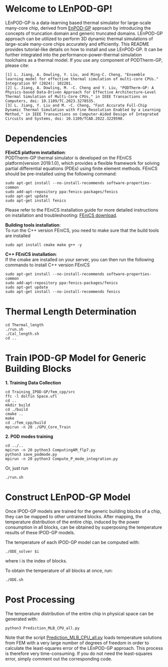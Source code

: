 # Welcome to LEnPOD-GP!
LEnPOD-GP is a data-learning based thermal simulator for large-scale many-core chip, derived from [EnPOD-GP](https://www.sciencedirect.com/science/article/pii/S0167926024000658) approach by introducing the concepts of truncation domain and generic truncated domains. LEnPOD-GP approach can be utilized to perform 3D dynamic thermal simulations of  large-scale many-core chips accurately and efficiently. 
This README provides tutorial-like details on how to install and use LEnPOD-GP. It can be further integrated into the performance-power-thermal simulation toolchains as a thermal model. If you use any component of PODTherm-GP, please cite:
```
[1] L. Jiang, A. Dowling, Y. Liu, and Ming-C. Cheng, "Ensemble learning model for effective thermal simulation of multi-core CPUs." Integration 97 (2024): 102201.
[2] L. Jiang, A. Dowling, M. -C. Cheng and Y. Liu, "PODTherm-GP: A Physics-based Data-Driven Approach for Effective Architecture-Level Thermal Simulation of Multi-Core CPUs," in IEEE Transactions on Computers, doi: 10.1109/TC.2023.3278535.
[3] L. Jiang, Y. Liu and M. -C. Cheng, "Fast Accurate Full-Chip Dynamic Thermal Simulation with Fine Resolution Enabled by a Learning Method," in IEEE Transactions on Computer-Aided Design of Integrated Circuits and Systems, doi: 10.1109/TCAD.2022.3229598.
```
# Dependencies
**FEniCS platform installation**:  
PODTherm-GP thermal simulator is developed on the FEniCS platform(version 2019.1.0), which provides a flexible framework for solving partial differential equations (PDEs) using finite element methods. FEniCS should be pre-installed using the following command:  
```
sudo apt-get install --no-install-recommends software-properties-common  
sudo add-apt-repository ppa:fenics-packages/fenics  
sudo apt-get update  
sudo apt-get install fenics
```
Please refer to the FEniCS installation guide for more detailed instructions on installation and troubleshooting: [FEniCS download](https://fenicsproject.org/download/.).

**Building tools installation**:   
To run the C++ version FEniCS, you need to make sure that the build tools are installed
```
sudo apt install cmake make g++ -y
```
**C++ FEniCS installation**:  
If the cmake are installed on your server, you can then run the following commands to install C++ version FEniCS
```
sudo apt-get install --no-install-recommends software-properties-common
sudo add-apt-repository ppa:fenics-packages/fenics
sudo apt-get update
sudo apt-get install --no-install-recommends fenics
```
# Thermal Length Determination
```
cd Thermal_length
./run.sh
./Cal_length.sh
cd ..

```

# Train IPOD-GP Model for Generic Building Blocks
**1. Training Data Collection**
```
cd Training_IPOD-GP/fem_cpp/src
ffc -l dolfin Space.ufl
cd ..  
mkdir build
cd ./build
cmake ..
make
cd ./fem_cpp/build
mpirun -n 20 ./GPU_Core_Train
```
**2. POD modes training**
```
cd ../..
mpirun -n 20 python3 ComputingAM_flp7.py
python3 save_podmode.py
mpirun -n 20 python3 Compute_P_mode_integration.py
```
Or, just run 
```
./run.sh
```
# Construct LEnPOD-GP Model
Once IPOD-GP models are trained for the generic building blocks of a chip, they can be mapped to other untrained blocks. After mapping, the temperature distribution of the entire chip, induced by the power consumption in all blocks, can be obtained by superposing the temperature results of these IPOD-GP models.

The temperature of each IPOD-GP model can be computed with:
```
./ODE_solver $i
```
where i is the index of blocks.

To obtain the temperature of all blocks at once, run:
```
./ODE.sh
```
# Post Processing
The temperature distribution of the entire chip in physical space can be generated with:
```
python3 Prediction_MLB_CPU_all.py
```
Note that the script [Prediction_MLB_CPU_all.py](https://github.com/WilbertJiang/LEnPOD-GP/blob/main/Prediction_MLB_CPU_all.py) loads temperature solutions from FEM with a very large number of degrees of freedom in order to calculate the least-squares error of the LEnPOD-GP approach. This process is therefore very time-consuming.
If you do not need the least-squares error, simply comment out the corresponding code.
